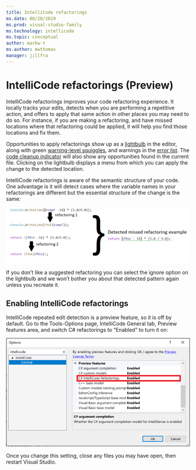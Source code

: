 ```yaml
---
title: IntelliCode refactorings
ms.date: 08/28/2019
ms.prod: visual-studio-family
ms.technology: intellicode
ms.topic: conceptual
author: markw-t
ms.author: mwthomas
manager: jillfra
---
```

# IntelliCode refactorings (Preview)

IntelliCode refactorings improves your code refactoring experience. It locally tracks your edits, detects when you are performing a repetitive action, and offers to apply that same action in other places you may need to do so.  For instance, if you are making a refactoring, and have missed locations where that refactoring could be applied, it will help you find those locations and fix them.

Opportunities to apply refactorings show up as a [lightbulb](/visualstudio/ide/quick-actions) in the editor, along with green [warning-level squiggles](/visualstudio/get-started/csharp/visual-studio-ide#popular-productivity-features), and warnings in the [error list](/visualstudio/ide/reference/error-list-window). The [code cleanup indicator](/visualstudio/ide/find-and-fix-code-errors?#run-code-cleanup) will also show any opportunities found in the current file. Clicking on the lightbulb displays a menu from which you can apply the change to the detected location.

IntelliCode refactorings is aware of the semantic structure of your code. One advantage is it will detect cases where the variable names in your refactorings are different but the essential structure of the change is the same:

   ![Illustration of IntelliCode refactorings showing how repeated edits lead to finding other refactorings](media/refactorings-illustrated.png)

If you don’t like a suggested refactoring you can select the ignore option on the lightbulb and we won’t bother you about that detected pattern again unless you recreate it. 

## Enabling IntelliCode refactorings
IntelliCode repeated edit detection is a preview feature, so it is off by default. 
Go to the Tools-Options page, IntelliCode General tab, Preview features area, and switch C# refactorings to “Enabled” to turn it on:

  ![Tools-Options showing the IntelliCode General tab with refactorings turned on](media/refactorings-toolsoptions.png)

Once you change this setting, close any files you may have open, then restart Visual Studio.
